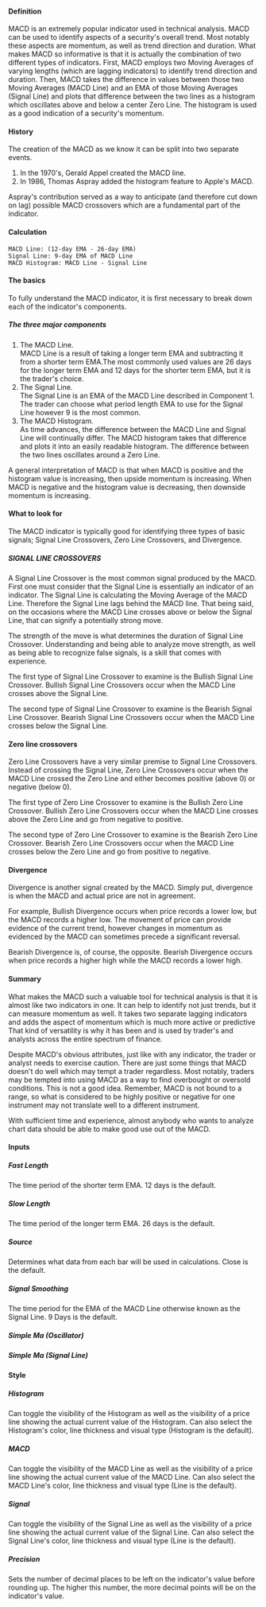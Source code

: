 #### Definition

MACD is an extremely popular indicator used in technical analysis. MACD can be used to identify aspects of a security's overall trend. Most notably these aspects are momentum, as well as trend direction and duration. What makes MACD so informative is that it is actually the combination of two different types of indicators. First, MACD employs two Moving Averages of varying lengths (which are lagging indicators) to identify trend direction and duration. Then, MACD takes the difference in values between those two Moving Averages (MACD Line) and an EMA of those Moving Averages (Signal Line) and plots that difference between the two lines as a histogram which oscillates above and below a center Zero Line. The histogram is used as a good indication of a security's momentum.

#### History

The creation of the MACD as we know it can be split into two separate events.

1. In the 1970's, Gerald Appel created the MACD line.
2. In 1986, Thomas Aspray added the histogram feature to Apple's MACD.

Aspray's contribution served as a way to anticipate (and therefore cut down on lag) possible MACD crossovers which are a fundamental part of the indicator.

#### Calculation

```
MACD Line: (12-day EMA - 26-day EMA) 
Signal Line: 9-day EMA of MACD Line
MACD Histogram: MACD Line - Signal Line
```

#### The basics

To fully understand the MACD indicator, it is first necessary to break down each of the indicator's components.

##### The three major components

1. The MACD Line.  
   MACD Line is a result of taking a longer term EMA and subtracting it from a shorter term EMA.The most commonly used values are 26 days for the longer term EMA and 12 days for the shorter term EMA, but it is the trader's choice.
2. The Signal Line.  
   The Signal Line is an EMA of the MACD Line described in Component 1. The trader can choose what period length EMA to use for the Signal Line however 9 is the most common.
3. The MACD Histogram.  
   As time advances, the difference between the MACD Line and Signal Line will continually differ. The MACD histogram takes that difference and plots it into an easily readable histogram. The difference between the two lines oscillates around a Zero Line.

A general interpretation of MACD is that when MACD is positive and the histogram value is increasing, then upside momentum is increasing. When MACD is negative and the histogram value is decreasing, then downside momentum is increasing.

#### What to look for

The MACD indicator is typically good for identifying three types of basic signals; Signal Line Crossovers, Zero Line Crossovers, and Divergence.

##### SIGNAL LINE CROSSOVERS

A Signal Line Crossover is the most common signal produced by the MACD. First one must consider that the Signal Line is essentially an indicator of an indicator. The Signal Line is calculating the Moving Average of the MACD Line. Therefore the Signal Line lags behind the MACD line. That being said, on the occasions where the MACD Line crosses above or below the Signal Line, that can signify a potentially strong move.

The strength of the move is what determines the duration of Signal Line Crossover. Understanding and being able to analyze move strength, as well as being able to recognize false signals, is a skill that comes with experience.

The first type of Signal Line Crossover to examine is the Bullish Signal Line Crossover. Bullish Signal Line Crossovers occur when the MACD Line crosses above the Signal Line.

The second type of Signal Line Crossover to examine is the Bearish Signal Line Crossover. Bearish Signal Line Crossovers occur when the MACD Line crosses below the Signal Line.

#### Zero line crossovers

Zero Line Crossovers have a very similar premise to Signal Line Crossovers. Instead of crossing the Signal Line, Zero Line Crossovers occur when the MACD Line crossed the Zero Line and either becomes positive (above 0) or negative (below 0).

The first type of Zero Line Crossover to examine is the Bullish Zero Line Crossover. Bullish Zero Line Crossovers occur when the MACD Line crosses above the Zero Line and go from negative to positive.

The second type of Zero Line Crossover to examine is the Bearish Zero Line Crossover. Bearish Zero Line Crossovers occur when the MACD Line crosses below the Zero Line and go from positive to negative.

#### Divergence

Divergence is another signal created by the MACD. Simply put, divergence is when the MACD and actual price are not in agreement.

For example, Bullish Divergence occurs when price records a lower low, but the MACD records a higher low. The movement of price can provide evidence of the current trend, however changes in momentum as evidenced by the MACD can sometimes precede a significant reversal.

Bearish Divergence is, of course, the opposite. Bearish Divergence occurs when price records a higher high while the MACD records a lower high.

#### Summary

What makes the MACD such a valuable tool for technical analysis is that it is almost like two indicators in one. It can help to identify not just trends, but it can measure momentum as well. It takes two separate lagging indicators and adds the aspect of momentum which is much more active or predictive That kind of versatility is why it has been and is used by trader's and analysts across the entire spectrum of finance.

Despite MACD's obvious attributes, just like with any indicator, the trader or analyst needs to exercise caution. There are just some things that MACD doesn't do well which may tempt a trader regardless. Most notably, traders may be tempted into using MACD as a way to find overbought or oversold conditions. This is not a good idea. Remember, MACD is not bound to a range, so what is considered to be highly positive or negative for one instrument may not translate well to a different instrument.

With sufficient time and experience, almost anybody who wants to analyze chart data should be able to make good use out of the MACD.

#### Inputs

##### Fast Length

The time period of the shorter term EMA. 12 days is the default.

##### Slow Length

The time period of the longer term EMA. 26 days is the default.

##### Source

Determines what data from each bar will be used in calculations. Close is the default.

##### Signal Smoothing

The time period for the EMA of the MACD Line otherwise known as the Signal Line. 9 Days is the default.

##### Simple Ma (Oscillator)

##### Simple Ma (Signal Line)

#### Style

##### Histogram

Can toggle the visibility of the Histogram as well as the visibility of a price line showing the actual current value of the Histogram. Can also select the Histogram's color, line thickness and visual type (Histogram is the default).

##### MACD

Can toggle the visibility of the MACD Line as well as the visibility of a price line showing the actual current value of the MACD Line. Can also select the MACD Line's color, line thickness and visual type (Line is the default).

##### Signal

Can toggle the visibility of the Signal Line as well as the visibility of a price line showing the actual current value of the Signal Line. Can also select the Signal Line's color, line thickness and visual type (Line is the default).

##### Precision

Sets the number of decimal places to be left on the indicator's value before rounding up. The higher this number, the more decimal points will be on the indicator's value.